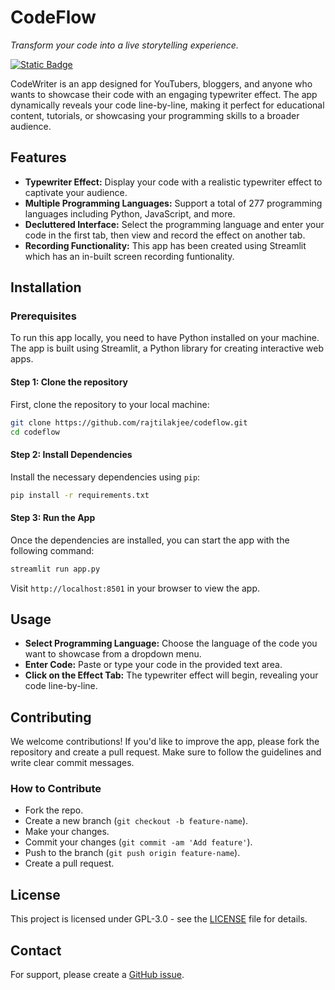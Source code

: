 # CodeFlow
_Transform your code into a live storytelling experience._

[![Static Badge](https://img.shields.io/badge/Open%20the%20App-8A2BE2)](https://codeflow.streamlit.app/)

CodeWriter is an app designed for YouTubers, bloggers, and anyone who wants to showcase their code with an engaging typewriter effect. The app dynamically reveals your code line-by-line, making it perfect for educational content, tutorials, or showcasing your programming skills to a broader audience.

## Features

- **Typewriter Effect:** Display your code with a realistic typewriter effect to captivate your audience.
- **Multiple Programming Languages:** Support a total of 277 programming languages including Python, JavaScript, and more.
- **Decluttered Interface:** Select the programming language and enter your code in the first tab, then view and record the effect on another tab.
- **Recording Functionality:** This app has been created using Streamlit which has an in-built screen recording funtionality.

## Installation

### Prerequisites
To run this app locally, you need to have Python installed on your machine. The app is built using Streamlit, a Python library for creating interactive web apps.

#### Step 1: Clone the repository
First, clone the repository to your local machine:
```bash
git clone https://github.com/rajtilakjee/codeflow.git
cd codeflow
```

#### Step 2: Install Dependencies
Install the necessary dependencies using `pip`:
```bash
pip install -r requirements.txt
```

#### Step 3: Run the App
Once the dependencies are installed, you can start the app with the following command:
```bash
streamlit run app.py
```

Visit `http://localhost:8501` in your browser to view the app.

## Usage

- **Select Programming Language:** Choose the language of the code you want to showcase from a dropdown menu.
- **Enter Code:** Paste or type your code in the provided text area.
- **Click on the Effect Tab:** The typewriter effect will begin, revealing your code line-by-line.

## Contributing
We welcome contributions! If you'd like to improve the app, please fork the repository and create a pull request. Make sure to follow the guidelines and write clear commit messages.

### How to Contribute

- Fork the repo.
- Create a new branch (`git checkout -b feature-name`).
- Make your changes.
- Commit your changes (`git commit -am 'Add feature'`).
- Push to the branch (`git push origin feature-name`).
- Create a pull request.

## License

This project is licensed under GPL-3.0 - see the [LICENSE](LICENSE) file for details.

## Contact

For support, please create a [GitHub issue](https://github.com/rajtilakjee/codeflow/issues).